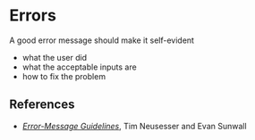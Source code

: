 # Errors

A good error message should make it self-evident

- what the user did
- what the acceptable inputs are
- how to fix the problem

## References

- _[Error-Message Guidelines](https://www.nngroup.com/articles/error-message-guidelines/)_, Tim Neusesser and Evan Sunwall
